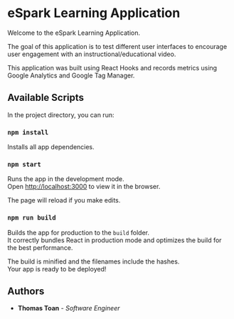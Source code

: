 # eSpark Learning Application
Welcome to the eSpark Learning Application.

The goal of this application is to test different user interfaces to encourage user engagement with an instructional/educational video. 

This application was built using React Hooks and records metrics using Google Analytics and Google Tag Manager.

## Available Scripts

In the project directory, you can run:

### `npm install`

Installs all app dependencies. 

### `npm start`

Runs the app in the development mode.<br />
Open [http://localhost:3000](http://localhost:3000) to view it in the browser.

The page will reload if you make edits.<br />

### `npm run build`

Builds the app for production to the `build` folder.<br />
It correctly bundles React in production mode and optimizes the build for the best performance.

The build is minified and the filenames include the hashes.<br />
Your app is ready to be deployed!


## Authors

* **Thomas Toan** - *Software Engineer* 